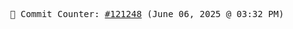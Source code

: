 <p align="center">
    <samp>
        📮 Commit Counter: <a href="https://github.com/Javascript-void0/Javascript-void0/commits/main">#121248</a> (June 06, 2025 @ 03:32 PM)
    </samp>
</p>